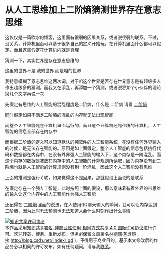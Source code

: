 
# 从人工思维加上二阶熵猜测世界存在意志思维

这仅仅是一篇吹水的博客，这里面有很弱的因果关系，或者说很弱的联系。不过，没关系，计算机里面可以基于很多自己的定义开始玩。在计算机里面什么都可以假定，而且这些假定在计算机内就是真理

<!--more-->


<!-- 不发布 -->

猜测一下，其实世界是存在意志思维的

这里的世界不是 我的世界 而是咱的世界

我特意模糊了意志思维这两次词，对于咱这个世界是否存在世界意志是有超级多人作出超级多的猜测。而我又在添乱，再添加一个猜测，或者说将某个小伙伴的理论换几个文字再说一次

先假定有思维的人工智能的混乱程度是二阶熵，什么是 二阶熵 请看 [二阶熵](https://blog.lindexi.com/post/%E4%BA%8C%E9%98%B6%E7%86%B5.html )

同时假定如果不满足二阶熵的混乱的内存就无法出现智能

而整个人工智能是在计算机里面运行的，而且这个计算机还是传统的计算机，人工智能的信息全部存在内存中

而根据二阶熵的定义可以知道默认的纯软件的人工智能系统，在没有任何外界输入的时候，是无法存在智能的。原因是如上面假定，整个人工智能的信息包括执行代码和数据都在内存中，在没有外界强人工智能的输入下，这个内存是一阶混乱。而这个内存的数据是被放在内存中的人工智能的计算规则所读取，因为内存没有到二阶熵也就是人工智能的计算规则没有到一阶混乱，因此这个人工智能没有思维

上面的推测是强行关联，如果觉得这不是因果，那就假设上面说的是联系

在假定存在一个强人工智能，此时按照上面的假设，那么意味着有着外界的带思维的输入让这个内存中的人工智能作为强人工智能

还记得在 [二阶熵](https://blog.lindexi.com/post/%E4%BA%8C%E9%98%B6%E7%86%B5.html ) 里面的说法，在人使用QQ聊天输入的瞬间，就可以让内存达到二阶熵，因为此时无法预测也无法知道人会什么时刻作出什么事情 




<a rel="license" href="http://creativecommons.org/licenses/by-nc-sa/4.0/"><img alt="知识共享许可协议" style="border-width:0" src="https://licensebuttons.net/l/by-nc-sa/4.0/88x31.png" /></a><br />本作品采用<a rel="license" href="http://creativecommons.org/licenses/by-nc-sa/4.0/">知识共享署名-非商业性使用-相同方式共享 4.0 国际许可协议</a>进行许可。欢迎转载、使用、重新发布，但务必保留文章署名[林德熙](http://blog.csdn.net/lindexi_gd)(包含链接:http://blog.csdn.net/lindexi_gd )，不得用于商业目的，基于本文修改后的作品务必以相同的许可发布。如有任何疑问，请与我[联系](mailto:lindexi_gd@163.com)。